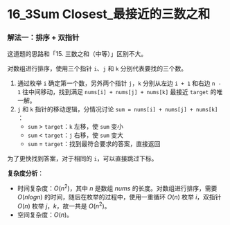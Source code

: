 # 16_3Sum Closest_最接近的三数之和

### 解法一：排序 + 双指针

这道题的思路和「15. 三数之和（中等）」区别不大。

对数组进行排序，使用三个指针 `i`、`j` 和 `k` 分别代表要找的三个数。

1. 通过枚举 `i` 确定第一个数，另外两个指针 `j`，`k` 分别从左边 `i + 1` 和右边 `n - 1` 往中间移动，找到满足 `nums[i] + nums[j] + nums[k]` 最接近 `target` 的唯一解。
2. `j` 和 `k` 指针的移动逻辑，分情况讨论 `sum = nums[i] + nums[j] + nums[k]` ：
   - `sum` > `target`：`k` 左移，使 `sum` 变小
   - `sum` < `target`：`j` 右移，使 `sum` 变大
   - `sum` = `target`：找到最符合要求的答案，直接返回

为了更快找到答案，对于相同的 `i`，可以直接跳过下标。

**复杂度分析**：

- 时间复杂度：$O(n^{2})$，其中 $n$ 是数组 $nums$ 的长度。对数组进行排序，需要 $O(nlogn)$ 的时间，随后在枚举的过程中，使用一重循环 $O(n)$ 枚举 $i$，双指针 $O(n)$ 枚举 $j$，$k$，故一共是 $O(n^{2})$。
- 空间复杂度：$O(n)$。






